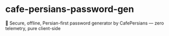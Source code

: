 # cafe-persians-password-gen
🔐 Secure, offline, Persian-first password generator by CafePersians — zero telemetry, pure client-side
